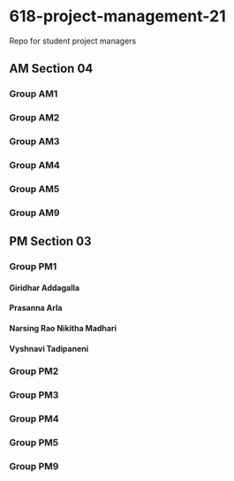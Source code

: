 # 618-project-management-21
Repo for student project managers

## AM Section 04

### Group AM1


### Group AM2


### Group AM3


### Group AM4


### Group AM5


### Group AM9


## PM Section 03

### Group PM1

#### Giridhar Addagalla
#### Prasanna Arla
#### Narsing Rao Nikitha Madhari
#### Vyshnavi Tadipaneni

### Group PM2


### Group PM3


### Group PM4


### Group PM5


### Group PM9

